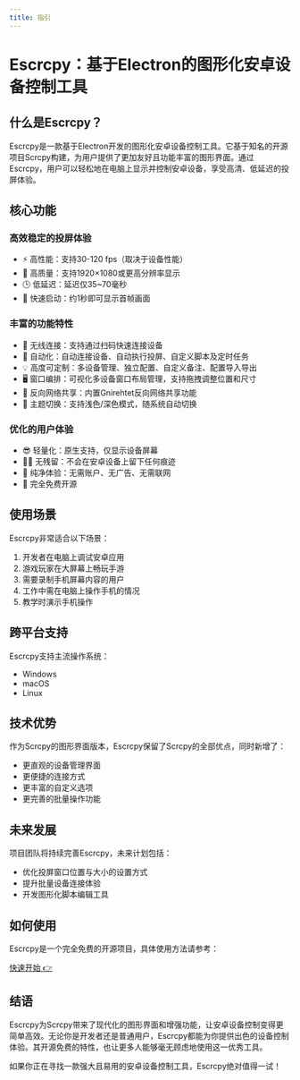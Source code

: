 ```yaml
---  
title: 指引  
---
```


# Escrcpy：基于Electron的图形化安卓设备控制工具  

## 什么是Escrcpy？  

Escrcpy是一款基于Electron开发的图形化安卓设备控制工具。它基于知名的开源项目Scrcpy构建，为用户提供了更加友好且功能丰富的图形界面。通过Escrcpy，用户可以轻松地在电脑上显示并控制安卓设备，享受高清、低延迟的投屏体验。  

## 核心功能  

### 高效稳定的投屏体验  
- ⚡️ 高性能：支持30-120 fps（取决于设备性能）  
- 🌟 高质量：支持1920×1080或更高分辨率显示  
- 🕒 低延迟：延迟仅35~70毫秒  
- 🚀 快速启动：约1秒即可显示首帧画面  

### 丰富的功能特性
- 📡 无线连接：支持通过扫码快速连接设备
- 🤖 自动化：自动连接设备、自动执行投屏、自定义脚本及定时任务
- 💡 高度可定制：多设备管理、独立配置、自定义备注、配置导入导出
- 🖥️ 窗口编排：可视化多设备窗口布局管理，支持拖拽调整位置和尺寸
- 🔗 反向网络共享：内置Gnirehtet反向网络共享功能
- 🎨 主题切换：支持浅色/深色模式，随系统自动切换

### 优化的用户体验  
- 😎 轻量化：原生支持，仅显示设备屏幕  
- 🙅‍♂️ 无残留：不会在安卓设备上留下任何痕迹  
- 🤩 纯净体验：无需账户、无广告、无需联网  
- 🗽 完全免费开源  

## 使用场景  

Escrcpy非常适合以下场景：  
1. 开发者在电脑上调试安卓应用  
2. 游戏玩家在大屏幕上畅玩手游  
3. 需要录制手机屏幕内容的用户  
4. 工作中需在电脑上操作手机的情况  
5. 教学时演示手机操作  

## 跨平台支持  

Escrcpy支持主流操作系统：  
- Windows  
- macOS  
- Linux  

## 技术优势  

作为Scrcpy的图形界面版本，Escrcpy保留了Scrcpy的全部优点，同时新增了：  
- 更直观的设备管理界面  
- 更便捷的连接方式  
- 更丰富的自定义选项  
- 更完善的批量操作功能  

## 未来发展  

项目团队将持续完善Escrcpy，未来计划包括：  
- 优化投屏窗口位置与大小的设置方式  
- 提升批量设备连接体验  
- 开发图形化脚本编辑工具  

## 如何使用  

Escrcpy是一个完全免费的开源项目，具体使用方法请参考：  

[快速开始 👉](/zhHans/guide/started)  

## 结语  

Escrcpy为Scrcpy带来了现代化的图形界面和增强功能，让安卓设备控制变得更简单高效。无论你是开发者还是普通用户，Escrcpy都能为你提供出色的设备控制体验。其开源免费的特性，也让更多人能够毫无顾虑地使用这一优秀工具。  

如果你正在寻找一款强大且易用的安卓设备控制工具，Escrcpy绝对值得一试！  